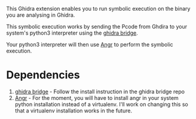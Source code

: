 This Ghidra extension enables you to run symbolic execution on the binary you are analysing in Ghidra.

This symbolic execution works by sending the Pcode from Ghdira to your system's python3 interpreter using the [ghidra bridge](https://github.com/justfoxing/ghidra_bridge).

Your python3 interpreter will then use [Angr](https://github.com/angr/angr) to perform the symbolic execution.

# Dependencies
1. [ghidra bridge](https://github.com/justfoxing/ghidra_bridge) - Follow the install instruction in the ghidra bridge repo
2. [Angr](https://github.com/angr/angr) - For the moment, you will have to install angr in your system python installation instead of a virtualenv. I'll work on changing this so that a virtualenv installation works in the future.
